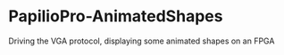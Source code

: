 PapilioPro-AnimatedShapes
=========================

Driving the VGA protocol, displaying some animated shapes on an FPGA
